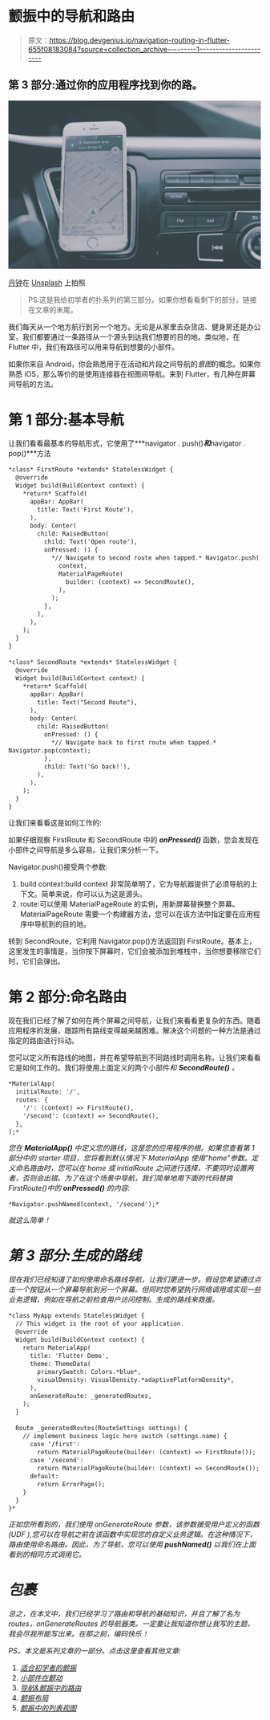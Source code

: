 # 颤振中的导航和路由

> 原文：<https://blog.devgenius.io/navigation-routing-in-flutter-655f08183084?source=collection_archive---------1----------------------->

## 第 3 部分:通过你的应用程序找到你的路。

![](img/57d579e2fc477fc7e616ab984a242580.png)

[丹钟](https://unsplash.com/@dannayyyboi?utm_source=medium&utm_medium=referral)在 [Unsplash](https://unsplash.com?utm_source=medium&utm_medium=referral) 上拍照

> PS:这是我给初学者的扑系列的第三部分。如果你想看看剩下的部分，链接在文章的末尾。

我们每天从一个地方航行到另一个地方。无论是从家里去杂货店、健身房还是办公室，我们都要通过一条路径从一个源头到达我们想要的目的地。类似地，在 Flutter 中，我们有路径可以用来导航到想要的小部件。

如果你来自 Android，你会熟悉用于在活动和片段之间导航的*意图*的概念。如果你熟悉 iOS，那么等价的是使用连接器在视图间导航。来到 Flutter，有几种在屏幕间导航的方法。

# 第 1 部分:基本导航

让我们看看最基本的导航形式，它使用了***navigator . push()***和***navigator . pop()***方法

```
*class* FirstRoute *extends* StatelessWidget {
  @override
  Widget build(BuildContext context) {
    *return* Scaffold(
      appBar: AppBar(
        title: Text('First Route'),
      ),
      body: Center(
        child: RaisedButton(
          child: Text('Open route'),
          onPressed: () {
            *// Navigate to second route when tapped.* Navigator.push(
              context,
              MaterialPageRoute(
                builder: (context) => SecondRoute(),
              ),
            );
          },
        ),
      ),
    );
  }
}

*class* SecondRoute *extends* StatelessWidget {
  @override
  Widget build(BuildContext context) {
    *return* Scaffold(
      appBar: AppBar(
        title: Text("Second Route"),
      ),
      body: Center(
        child: RaisedButton(
          onPressed: () {
            *// Navigate back to first route when tapped.* Navigator.pop(context);
          },
          child: Text('Go back!'),
        ),
      ),
    );
  }
}
```

让我们来看看这是如何工作的:

如果仔细观察 FirstRoute 和 SecondRoute 中的 ***onPressed()*** 函数，您会发现在小部件之间导航是多么容易。让我们来分析一下。

Navigator.push()接受两个参数:

1.  build context:build context 非常简单明了，它为导航器提供了必须导航的上下文。简单来说，你可以认为这是源头。
2.  route:可以使用 MaterialPageRoute 的实例，用新屏幕替换整个屏幕。MaterialPageRoute 需要一个构建器方法，您可以在该方法中指定要在应用程序中导航到的目的地。

转到 SecondRoute，它利用 Navigator.pop()方法返回到 FirstRoute。基本上，这里发生的事情是，当你按下屏幕时，它们会被添加到堆栈中，当你想要移除它们时，它们会弹出。

# 第 2 部分:命名路由

现在我们已经了解了如何在两个屏幕之间导航，让我们来看看更复杂的东西。随着应用程序的发展，跟踪所有路线变得越来越困难。解决这个问题的一种方法是通过指定的路由进行抖动。

您可以定义所有路线的地图，并在希望导航到不同路线时调用名称。让我们来看看它是如何工作的。我们将使用上面定义的两个小部件*和 ***SecondRoute()*** 。*

```
*MaterialApp(
  initialRoute: '/',
  routes: {
    '/': (context) => FirstRoute(),
    '/second': (context) => SecondRoute(),
  },
);*
```

*您在 ***MaterialApp()*** 中定义您的路线，这是您的应用程序的根。如果您查看第 1 部分中的 starter 项目，您将看到默认情况下 MaterialApp 使用“home”参数。定义命名路由时，您可以在 home 或 initialRoute 之间进行选择，不要同时设置两者，否则会出错。为了在这个场景中导航，我们简单地用下面的代码替换 FirstRoute()中的 ***onPressed()*** 的内容:*

```
*Navigator.pushNamed(context, '/second');*
```

*就这么简单！*

# *第 3 部分:生成的路线*

*现在我们已经知道了如何使用命名路线导航，让我们更进一步。假设您希望通过点击一个按钮从一个屏幕导航到另一个屏幕。但同时您希望执行网络调用或实现一些业务逻辑，例如在导航之前检查用户访问控制。生成的路线来救援。*

```
*class MyApp extends StatelessWidget {
  // This widget is the root of your application.
  @override
  Widget build(BuildContext context) {
    return MaterialApp(
      title: 'Flutter Demo',
      theme: ThemeData(
        primarySwatch: Colors.*blue*,
        visualDensity: VisualDensity.*adaptivePlatformDensity*,
      ),
      onGenerateRoute: _generatedRoutes,
    );
  }

  Route _generatedRoutes(RouteSettings settings) {
    // implement business logic here switch (settings.name) {
      case '/first':
        return MaterialPageRoute(builder: (context) => FirstRoute());
      case '/second':
        return MaterialPageRoute(builder: (context) => SecondRoute());
      default:
        return ErrorPage();
    }
  }
}*
```

*正如您所看到的，我们使用 onGenerateRoute 参数，该参数接受用户定义的函数(UDF ),您可以在导航之前在该函数中实现您的自定义业务逻辑。在这种情况下，路由使用命名路由。因此，为了导航，您可以使用 **pushNamed()** 以我们在上面看到的相同方式调用它。*

# *包裹*

*总之，在本文中，我们已经学习了路由和导航的基础知识，并且了解了名为 routes，onGenerateRoutes 的导航器类。一定要让我知道你想让我写的主题，我会尽我所能写出来。在那之前，编码快乐！*

*PS。本文是系列文章的一部分。点击这里查看其他文章:*

1.  *[适合初学者的颤振](https://medium.com/dev-genius/flutter-for-beginners-c2fae3d4d540)*
2.  *[小部件在颤动](https://medium.com/dev-genius/widgets-in-flutter-a53e3c671f13)*
3.  *[导航&颤振中的路由](https://medium.com/dev-genius/navigation-routing-in-flutter-655f08183084)*
4.  *[颤振布局](https://medium.com/dev-genius/layouts-in-flutter-c65b0dc6b356)*
5.  *[颤振中的列表视图](https://medium.com/dev-genius/listviews-in-flutter-12bab3dccadc)*